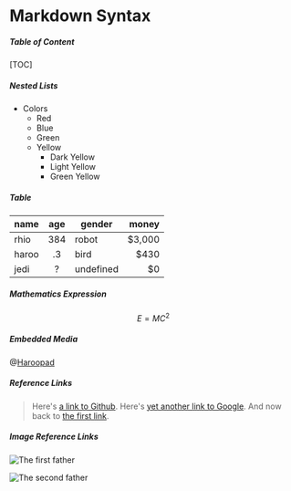 Markdown Syntax
===
##### Table of Content
[TOC]

##### Nested Lists
* Colors
  - Red
  - Blue
  - Green
  - Yellow
    * Dark Yellow
    * Light Yellow
    * Green Yellow

##### Table
| name  | age | gender    | money  |
|-------|:---:|-----------|-------:|
| rhio  | 384 | robot     | $3,000 |
| haroo | .3  | bird      | $430   |
| jedi  | ?   | undefined | $0     |
##### Mathematics Expression
$$
E=MC^2
$$

##### Embedded Media
@[Haroopad](https://vimeo.com/70385914 "width:100%;height:450px")

##### Reference Links
> Here's [a link to Github][Github].
> Here's [yet another link to Google][Google].
> And now back to [the first link][Github].

[Github]: www.github.com
[Google]: www.google.com

##### Image Reference Links
![The first father][First Father]

![The second father][Second Father]

[First Father]: http://octodex.github.com/images/founding-father.jpg

[Second Father]: http://octodex.github.com/images/foundingfather_v2.png